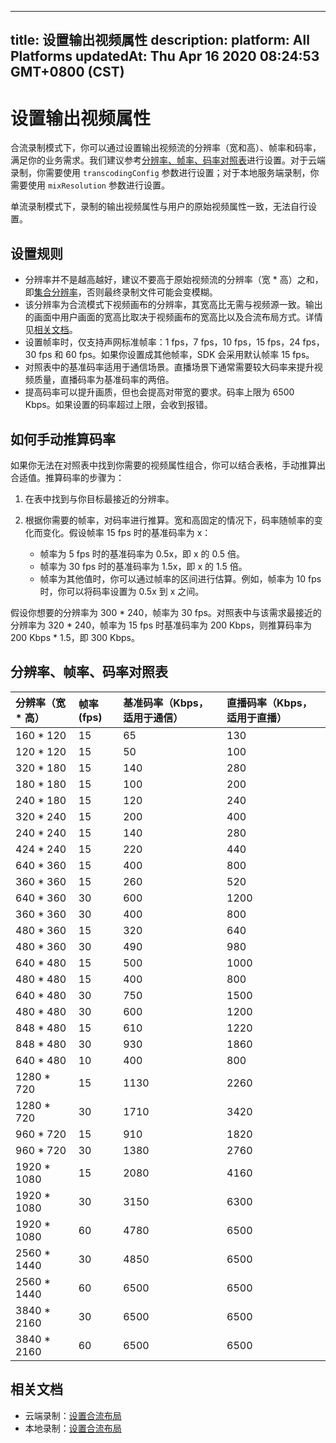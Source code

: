 
---
title: 设置输出视频属性
description: 
platform: All Platforms
updatedAt: Thu Apr 16 2020 08:24:53 GMT+0800 (CST)
---
# 设置输出视频属性
合流录制模式下，你可以通过设置输出视频流的分辨率（宽和高）、帧率和码率，满足你的业务需求。我们建议参考[分辨率、帧率、码率对照表](#profile_table)进行设置。对于云端录制，你需要使用 `transcodingConfig` 参数进行设置；对于本地服务端录制，你需要使用 `mixResolution` 参数进行设置。

<div class="alert note">单流录制模式下，录制的输出视频属性与用户的原始视频属性一致，无法自行设置。</div>

## 设置规则

- 分辨率并不是越高越好，建议不要高于原始视频流的分辨率（宽 * 高）之和，即[集合分辨率](https://docs.agora.io/cn/faq/cloud_recording_billing)，否则最终录制文件可能会变模糊。
- 该分辨率为合流模式下视频画布的分辨率，其宽高比无需与视频源一致。输出的画面中用户画面的宽高比取决于视频画布的宽高比以及合流布局方式。详情见[相关文档](#relateddocs)。
- 设置帧率时，仅支持声网标准帧率：1 fps，7 fps，10 fps，15 fps，24 fps，30 fps 和 60 fps。如果你设置成其他帧率，SDK 会采用默认帧率 15 fps。
- 对照表中的基准码率适用于通信场景。直播场景下通常需要较大码率来提升视频质量，直播码率为基准码率的两倍。
- 提高码率可以提升画质，但也会提高对带宽的要求。码率上限为 6500 Kbps。如果设置的码率超过上限，会收到报错。

## 如何手动推算码率

如果你无法在对照表中找到你需要的视频属性组合，你可以结合表格，手动推算出合适值。推算码率的步骤为：

1. 在表中找到与你目标最接近的分辨率。
2. 根据你需要的帧率，对码率进行推算。宽和高固定的情况下，码率随帧率的变化而变化。假设帧率 15 fps 时的基准码率为 x：

	- 帧率为 5 fps 时的基准码率为 0.5x，即 x 的 0.5 倍。
	- 帧率为 30 fps 时的基准码率为 1.5x，即 x 的 1.5 倍。
	- 帧率为其他值时，你可以通过帧率的区间进行估算。例如，帧率为 10 fps 时，你可以将码率设置为 0.5x 到 x 之间。

假设你想要的分辨率为 300 * 240，帧率为 30 fps。对照表中与该需求最接近的分辨率为 320 * 240，帧率为 15&nbsp;fps 时基准码率为 200 Kbps，则推算码率为 200 Kbps * 1.5，即 300 Kbps。

## <a name="profile_table"></a>分辨率、帧率、码率对照表

| 分辨率（宽 * 高） | 帧率 (fps) | 基准码率（Kbps，适用于通信） | 直播码率（Kbps，适用于直播） |
| :---------------- | :--------- | :--------------------------- | :--------------------------- |
| 160 * 120         | 15         | 65                           | 130                          |
| 120 * 120         | 15         | 50                           | 100                          |
| 320 * 180         | 15         | 140                          | 280                          |
| 180 * 180         | 15         | 100                          | 200                          |
| 240 * 180         | 15         | 120                          | 240                          |
| 320 * 240         | 15         | 200                          | 400                          |
| 240 * 240         | 15         | 140                          | 280                          |
| 424 * 240         | 15         | 220                          | 440                          |
| 640 * 360         | 15         | 400                          | 800                          |
| 360 * 360         | 15         | 260                          | 520                          |
| 640 * 360         | 30         | 600                          | 1200                         |
| 360 * 360         | 30         | 400                          | 800                          |
| 480 * 360         | 15         | 320                          | 640                          |
| 480 * 360         | 30         | 490                          | 980                          |
| 640 * 480         | 15         | 500                          | 1000                         |
| 480 * 480         | 15         | 400                          | 800                          |
| 640 * 480         | 30         | 750                          | 1500                         |
| 480 * 480         | 30         | 600                          | 1200                         |
| 848 * 480         | 15         | 610                          | 1220                         |
| 848 * 480         | 30         | 930                          | 1860                         |
| 640 * 480         | 10         | 400                          | 800                          |
| 1280 * 720        | 15         | 1130                         | 2260                         |
| 1280 * 720        | 30         | 1710                         | 3420                         |
| 960 * 720         | 15         | 910                          | 1820                         |
| 960 * 720         | 30         | 1380                         | 2760                         |
| 1920 * 1080       | 15         | 2080                         | 4160                         |
| 1920 * 1080       | 30         | 3150                         | 6300                         |
| 1920 * 1080       | 60         | 4780                         | 6500                         |
| 2560 * 1440       | 30         | 4850                         | 6500                         |
| 2560 * 1440       | 60         | 6500                         | 6500                         |
| 3840 * 2160       | 30         | 6500                         | 6500                         |
| 3840 * 2160       | 60         | 6500                         | 6500                         |

## <a name="relateddocs"></a>相关文档

- 云端录制：[设置合流布局](https://docs.agora.io/cn/cloud-recording/cloud_recording_layout?platform=Linux)
- 本地录制：[设置合流布局](https://docs.agora.io/cn/Recording/recording_layout?platform=Linux)
